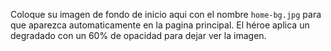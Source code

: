 Coloque su imagen de fondo de inicio aqui con el nombre `home-bg.jpg` para que aparezca automaticamente en la pagina principal. El héroe aplica un degradado con un 60% de opacidad para dejar ver la imagen.
